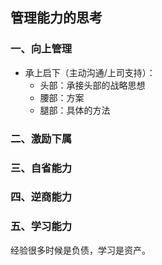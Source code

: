 ## 管理能力的思考

### 一、向上管理

- 承上启下（主动沟通/上司支持）：
  - 头部：承接头部的战略思想
  - 腰部：方案
  - 腿部：具体的方法

### 二、激励下属

### 三、自省能力

### 四、逆商能力

### 五、学习能力

经验很多时候是负债，学习是资产。
